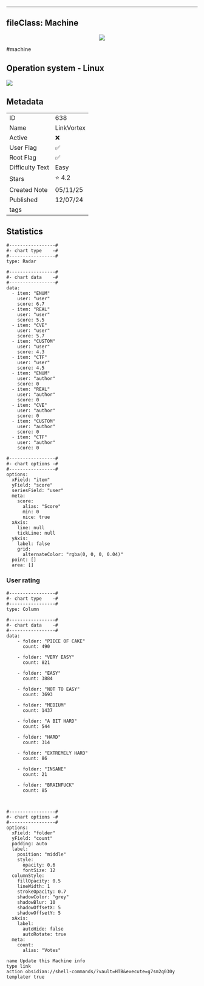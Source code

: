 
---
fileClass: Machine
---

<p align="center"> <img src= "https://www.hackthebox.com//storage/avatars/97f12db8fafed028448e29e30be7efac.png"> </p>

#machine

## Operation system - Linux
<img style = "max-width:70px" src = "app://local//home/cher0/HTNotes/HTB/.res/Linux.png">

## Metadata

|                       |   |
| ----------------      | - |
| ID                    |638 |
| Name                  |LinkVortex |
| Active                |❌  |
| User Flag             |✅ |
| Root Flag             |✅|
| Difficulty Text       |Easy  |
| Stars                 |⭐️ 4.2 |
| Created Note          |05/11/25 |
| Published             |12/07/24 |
| tags                  | |

<p style = "display:none">
id:: 638
active:: False
name:: LinkVortex
os::Linux
user_flag:: True
root_flag:: True
difficulty_text:: Easy
stars:: 4.2
created:: 05/11/2025
published:: 12/07/24
avatar:: /storage/avatars/97f12db8fafed028448e29e30be7efac.png
tags:: 
</p>

## Statistics


```chartsview
#-----------------#
#- chart type    -#
#-----------------#
type: Radar

#-----------------#
#- chart data    -#
#-----------------#
data:
  - item: "ENUM"
    user: "user"
    score: 6.7
  - item: "REAL"
    user: "user"
    score: 5.5
  - item: "CVE"
    user: "user"
    score: 5.7
  - item: "CUSTOM"
    user: "user"
    score: 4.3
  - item: "CTF"
    user: "user"
    score: 4.5
  - item: "ENUM"
    user: "author"
    score: 0
  - item: "REAL"
    user: "author"
    score: 0
  - item: "CVE"
    user: "author"
    score: 0
  - item: "CUSTOM"
    user: "author"
    score: 0
  - item: "CTF"
    user: "author"
    score: 0

#-----------------#
#- chart options -#
#-----------------#
options:
  xField: "item"
  yField: "score"
  seriesField: "user"
  meta:
    score:
      alias: "Score"
      min: 0
      nice: true
  xAxis:
    line: null
    tickLine: null
  yAxis:
    label: false
    grid:
      alternateColor: "rgba(0, 0, 0, 0.04)"
  point: []
  area: []
```



### User rating


```chartsview
#-----------------#
#- chart type    -#
#-----------------#
type: Column

#-----------------#
#- chart data    -#
#-----------------#
data:
    - folder: "PIECE OF CAKE"
      count: 490
     
    - folder: "VERY EASY"
      count: 821

    - folder: "EASY"
      count: 3884
      
    - folder: "NOT TO EASY"
      count: 3693
      
    - folder: "MEDIUM"
      count: 1437
     
    - folder: "A BIT HARD"
      count: 544
      
    - folder: "HARD"
      count: 314
      
    - folder: "EXTREMELY HARD"
      count: 86
      
    - folder: "INSANE"
      count: 21
      
    - folder: "BRAINFUCK"
      count: 85

    

#-----------------#
#- chart options -#
#-----------------#
options:
  xField: "folder"
  yField: "count"
  padding: auto
  label:
    position: "middle"
    style:
      opacity: 0.6
      fontSize: 12
  columnStyle:
    fillOpacity: 0.5
    lineWidth: 1
    strokeOpacity: 0.7
    shadowColor: "grey"
    shadowBlur: 10
    shadowOffsetX: 5
    shadowOffsetY: 5
  xAxis:
    label:
      autoHide: false
      autoRotate: true
  meta:
    count:
      alias: "Votes"
```



```button
name Update this Machine info
type link
action obsidian://shell-commands/?vault=HTB&execute=g7sm2q030y
templater true
```

